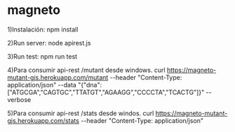 # magneto
1)Instalación: npm install

2)Run server: node apirest.js

3)Run test: npm run test

4)Para consumir api-rest /mutant desde windows.
curl https://magneto-mutant-gjs.herokuapp.com/mutant --header "Content-Type: application/json" --data 
"{\"dna\":[\"ATGCGA\",\"CAGTGC\",\"TTATGT\",\"AGAAGG\",\"CCCCTA\",\"TCACTG\"]}" --verbose

5)Para consumir api-rest /stats desde windos.
curl https://magneto-mutant-gjs.herokuapp.com/stats --header "Content-Type: application/json"

